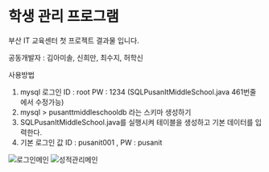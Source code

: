 # 학생 관리 프로그램

부산 IT 교육센터 첫 프로젝트 결과물 입니다.

공동개발자 : 김아미솔, 신희만, 최수지, 허학신


사용방법

1. mysql 로그인 ID : root PW : 1234 (SQLPusanItMiddleSchool.java 461번줄에서 수정가능)
2. mysql > pusanttmiddleschooldb 라는 스키마 생성하기
3. SQLPusanItMiddleSchool.java를 실행시켜 테이블을 생성하고 기본 데이터를 입력한다.
4. 기본 로그인 값 ID : pusanit001 , PW : pusanit


![로그인메인](https://user-images.githubusercontent.com/34128998/88900393-47ca9500-d28a-11ea-85f0-8091581a2628.PNG)
![성적관리메인](https://user-images.githubusercontent.com/34128998/88900411-4d27df80-d28a-11ea-9525-b1f172ca4dfe.PNG)


